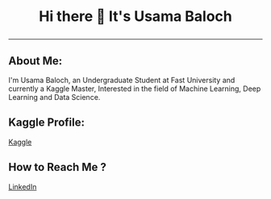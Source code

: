 # <div align="center">Hi there 👋 It's Usama Baloch <hr/></div>


## About Me:

I'm Usama Baloch, an Undergraduate Student at Fast University and currently a Kaggle Master, Interested in the field of Machine Learning, Deep Learning and Data Science.

## Kaggle Profile:
[Kaggle](https://www.kaggle.com/usamabalochhh)


## How to Reach Me ?
[LinkedIn](https://www.linkedin.com/in/usama-baloch-b767bb211/)

